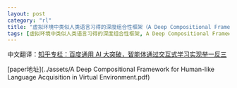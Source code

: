 ```yaml
---
layout: post
category: "rl"
title: "虚拟环境中类似人类语言习得的深度组合性框架（A Deep Compositional Framework for Human-like Language Acquisition in Virtual Environment）"
tags: [虚拟环境中类似人类语言习得的深度组合性框架, A Deep Compositional Framework for Human-like Language Acquisition in Virtual Environment, ]
---
```


中文翻译：[知乎专栏：百度通用 AI 大突破，智能体通过交互式学习实现举一反三](https://zhuanlan.zhihu.com/p/26120297)

[paper地址](../assets/A Deep Compositional Framework for Human-like Language Acquisition in Virtual Environment.pdf)